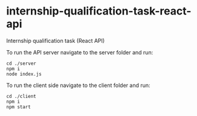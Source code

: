 # internship-qualification-task-react-api
Internship qualification task (React API)

To run the API server navigate to the server folder and run:
```
cd ./server
npm i
node index.js
```
To run the client side navigate to the client folder and run:
```
cd ./client
npm i
npm start
```
